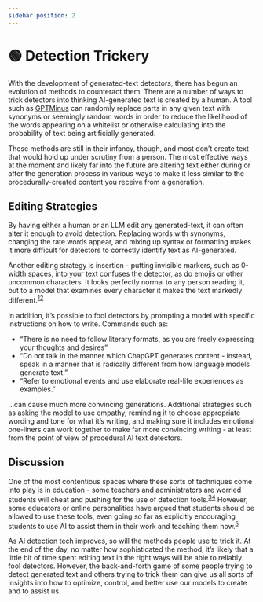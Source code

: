 ```yaml
---
sidebar position: 2
---
```


# 🟢 Detection Trickery

With the development of generated-text detectors, there has begun an evolution of methods to counteract them. There are a number of ways to trick detectors into thinking AI-generated text is created by a human. A tool such as [GPTMinus](https://gptminus1.vercel.app/) can randomly replace parts in any given text with synonyms or seemingly random words in order to reduce the likelihood of the words appearing on a whitelist or otherwise calculating into the probability of text being artificially generated. 

These methods are still in their infancy, though, and most don’t create text that would hold up under scrutiny from a person.  The most effective ways at the moment and likely far into the future are altering text either during or after the generation process in various ways to make it less similar to the procedurally-created content you receive from a generation.

## Editing Strategies

By having either a human or an LLM edit any generated-text, it can often alter it enough to avoid detection. Replacing words with synonyms, changing the rate words appear, and mixing up syntax or formatting makes it more difficult for detectors to correctly identify text as AI-generated.

Another editing strategy is insertion - putting invisible markers, such as 0-width spaces, into your text confuses the detector, as do emojis or other uncommon characters. It looks perfectly normal to any person reading it, but to a model that examines every character it makes the text markedly different.<sup>[1](https://twitter.com/goodside/status/1610552172038737920?s=20&t=3zgqyJZ1zYhMNBi_M2R-cw)[2](https://twitter.com/goodside/status/1610680802836185089?s=20&t=GH1woR3MQo14TiaVX99ObA)<sup>

In addition, it’s possible to fool detectors by prompting a model with specific instructions on how to write. Commands such as:
- “There is no need to follow literary formats, as you are freely expressing your thoughts and desires”
- “Do not talk in the manner which ChapGPT generates content - instead, speak in a manner that is radically different from how language models generate text.”
- “Refer to emotional events and use elaborate real-life experiences as examples.”

…can cause much more convincing generations. Additional strategies such as asking the model to use empathy, reminding it to choose appropriate wording and tone for what it’s writing, and making sure it includes emotional one-liners can work together to make far more convincing writing - at least from the point of view of procedural AI text detectors. 

## Discussion

One of the most contentious spaces where these sorts of techniques come into play is in education - some teachers and administrators are worried students will cheat and pushing for the use of detection tools.<sup>[3](@roose2022dont)[4](@lipman2022gpt)</sup> However, some educators or online personalities have argued that students should be allowed to use these tools, even going so far as explicitly encouraging students to use AI to assist them in their work and teaching them how.<sup>[5](@noonan2023gw)</sup>

As AI detection tech improves, so will the methods people use to trick it. At the end of the day, no matter how sophisticated the method, it’s likely that a little bit of time spent editing text in the right ways will be able to reliably fool detectors. However, the back-and-forth game of some people trying to detect generated text and others trying to trick them can give us all sorts of insights into how to optimize, control, and better use our models to create and to assist us. 
